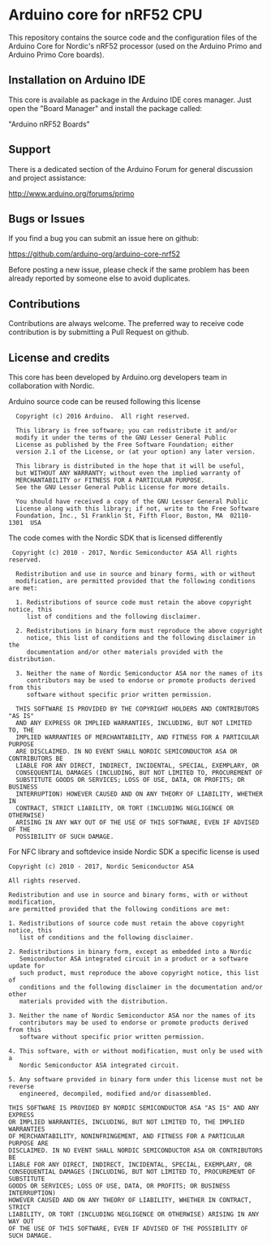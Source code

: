 # Arduino core for nRF52 CPU

This repository contains the source code and the configuration files of the Arduino Core for Nordic's nRF52 processor (used on
the Arduino Primo and Arduino Primo Core boards).

## Installation on Arduino IDE

This core is available as package in the Arduino IDE cores manager. Just open the "Board Manager" and install the package
called:

"Arduino nRF52 Boards"

## Support

There is a dedicated section of the Arduino Forum for general discussion and project assistance:

http://www.arduino.org/forums/primo

## Bugs or Issues

If you find a bug you can submit an issue here on github:

https://github.com/arduino-org/arduino-core-nrf52

Before posting a new issue, please check if the same problem has been already reported by someone else to avoid duplicates.

## Contributions

Contributions are always welcome. The preferred way to receive code contribution is by submitting a Pull Request on github.

## License and credits

This core has been developed by Arduino.org developers team in collaboration with Nordic.

Arduino source code can be reused following this license

```
  Copyright (c) 2016 Arduino.  All right reserved.

  This library is free software; you can redistribute it and/or
  modify it under the terms of the GNU Lesser General Public
  License as published by the Free Software Foundation; either
  version 2.1 of the License, or (at your option) any later version.

  This library is distributed in the hope that it will be useful,
  but WITHOUT ANY WARRANTY; without even the implied warranty of
  MERCHANTABILITY or FITNESS FOR A PARTICULAR PURPOSE. 
  See the GNU Lesser General Public License for more details.

  You should have received a copy of the GNU Lesser General Public
  License along with this library; if not, write to the Free Software
  Foundation, Inc., 51 Franklin St, Fifth Floor, Boston, MA  02110-1301  USA
```

The code comes with the Nordic SDK that is licensed differently

```
 Copyright (c) 2010 - 2017, Nordic Semiconductor ASA All rights reserved.
 
  Redistribution and use in source and binary forms, with or without
  modification, are permitted provided that the following conditions are met:
 
  1. Redistributions of source code must retain the above copyright notice, this
     list of conditions and the following disclaimer.
 
  2. Redistributions in binary form must reproduce the above copyright
     notice, this list of conditions and the following disclaimer in the
     documentation and/or other materials provided with the distribution.
 
  3. Neither the name of Nordic Semiconductor ASA nor the names of its
     contributors may be used to endorse or promote products derived from this
     software without specific prior written permission.
 
  THIS SOFTWARE IS PROVIDED BY THE COPYRIGHT HOLDERS AND CONTRIBUTORS "AS IS"
  AND ANY EXPRESS OR IMPLIED WARRANTIES, INCLUDING, BUT NOT LIMITED TO, THE
  IMPLIED WARRANTIES OF MERCHANTABILITY, AND FITNESS FOR A PARTICULAR PURPOSE
  ARE DISCLAIMED. IN NO EVENT SHALL NORDIC SEMICONDUCTOR ASA OR CONTRIBUTORS BE
  LIABLE FOR ANY DIRECT, INDIRECT, INCIDENTAL, SPECIAL, EXEMPLARY, OR
  CONSEQUENTIAL DAMAGES (INCLUDING, BUT NOT LIMITED TO, PROCUREMENT OF
  SUBSTITUTE GOODS OR SERVICES; LOSS OF USE, DATA, OR PROFITS; OR BUSINESS
  INTERRUPTION) HOWEVER CAUSED AND ON ANY THEORY OF LIABILITY, WHETHER IN
  CONTRACT, STRICT LIABILITY, OR TORT (INCLUDING NEGLIGENCE OR OTHERWISE)
  ARISING IN ANY WAY OUT OF THE USE OF THIS SOFTWARE, EVEN IF ADVISED OF THE
  POSSIBILITY OF SUCH DAMAGE.
```

For NFC library and softdevice inside Nordic SDK a specific license is used

```
Copyright (c) 2010 - 2017, Nordic Semiconductor ASA

All rights reserved.

Redistribution and use in source and binary forms, with or without modification, 
are permitted provided that the following conditions are met:

1. Redistributions of source code must retain the above copyright notice, this
   list of conditions and the following disclaimer.

2. Redistributions in binary form, except as embedded into a Nordic 
   Semiconductor ASA integrated circuit in a product or a software update for 
   such product, must reproduce the above copyright notice, this list of 
   conditions and the following disclaimer in the documentation and/or other 
   materials provided with the distribution.

3. Neither the name of Nordic Semiconductor ASA nor the names of its 
   contributors may be used to endorse or promote products derived from this 
   software without specific prior written permission.

4. This software, with or without modification, must only be used with a 
   Nordic Semiconductor ASA integrated circuit.

5. Any software provided in binary form under this license must not be reverse
   engineered, decompiled, modified and/or disassembled.

THIS SOFTWARE IS PROVIDED BY NORDIC SEMICONDUCTOR ASA "AS IS" AND ANY EXPRESS 
OR IMPLIED WARRANTIES, INCLUDING, BUT NOT LIMITED TO, THE IMPLIED WARRANTIES 
OF MERCHANTABILITY, NONINFRINGEMENT, AND FITNESS FOR A PARTICULAR PURPOSE ARE 
DISCLAIMED. IN NO EVENT SHALL NORDIC SEMICONDUCTOR ASA OR CONTRIBUTORS BE 
LIABLE FOR ANY DIRECT, INDIRECT, INCIDENTAL, SPECIAL, EXEMPLARY, OR  
CONSEQUENTIAL DAMAGES (INCLUDING, BUT NOT LIMITED TO, PROCUREMENT OF SUBSTITUTE 
GOODS OR SERVICES; LOSS OF USE, DATA, OR PROFITS; OR BUSINESS INTERRUPTION) 
HOWEVER CAUSED AND ON ANY THEORY OF LIABILITY, WHETHER IN CONTRACT, STRICT 
LIABILITY, OR TORT (INCLUDING NEGLIGENCE OR OTHERWISE) ARISING IN ANY WAY OUT 
OF THE USE OF THIS SOFTWARE, EVEN IF ADVISED OF THE POSSIBILITY OF SUCH DAMAGE.
```